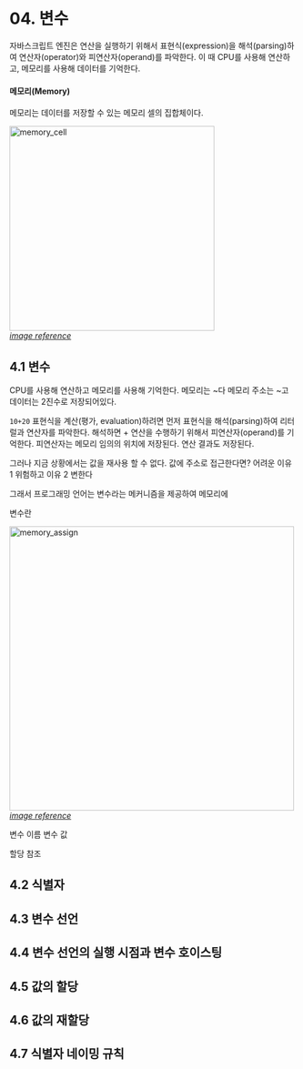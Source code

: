 # 04. 변수

자바스크립트 엔진은 연산을 실행하기 위해서 표현식(expression)을 해석(parsing)하여 연산자(operator)와 피연산자(operand)를 파악한다. 이 때 CPU를 사용해 연산하고, 메모리를 사용해 데이터를 기억한다.

#### 메모리(Memory)

메모리는 데이터를 저장할 수 있는 메모리 셀의 집합체이다.

<img src="https://user-images.githubusercontent.com/66757141/212366880-e8c326bf-213a-4c69-a681-850c2dd33ff6.png" alt="memory_cell" width="360px" /><br/>
_[image reference](https://velog.io/@chillihc/JavaScript-모던-자바스크립트-Deep-Dive로-배우는-JS-3-자바스크립트-개발-환경과-실행-방법-ytv11p6z)_

## 4.1 변수

CPU를 사용해 연산하고 메모리를 사용해 기억한다.
메모리는 ~다
메모리 주소는 ~고 데이터는 2진수로 저장되어있다.

`10+20` 표현식을 계산(평가, evaluation)하려면 먼저 표현식을 해석(parsing)하여 리터럴과 연산자를 파악한다.
해석하면 + 연산을 수행하기 위해서 피연산자(operand)를 기억한다.
피연산자는 메모리 임의의 위치에 저장된다. 연산 결과도 저장된다.

그러나 지금 상황에서는 값을 재사용 할 수 없다.
값에 주소로 접근한다면?
어려운 이유 1 위험하고
이유 2 변한다

그래서 프로그래밍 언어는 변수라는 메커니즘을 제공하여 메모리에

변수란

<img src="https://user-images.githubusercontent.com/66757141/212366913-43851008-c858-4776-8925-30ded9877fb2.png" alt="memory_assign" width="500px" /><br/>
_[image reference](https://velog.io/@chillihc/JavaScript-모던-자바스크립트-Deep-Dive로-배우는-JS-3-자바스크립트-개발-환경과-실행-방법-ytv11p6z)_


변수 이름
변수 값

할당
참조

## 4.2 식별자

## 4.3 변수 선언

## 4.4 변수 선언의 실행 시점과 변수 호이스팅

## 4.5 값의 할당

## 4.6 값의 재할당

## 4.7 식별자 네이밍 규칙
